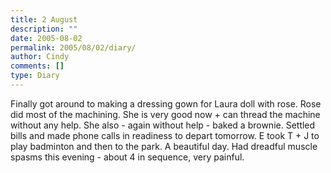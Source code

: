 ```yaml
---
title: 2 August
description: ""
date: 2005-08-02
permalink: 2005/08/02/diary/
author: Cindy
comments: []
type: Diary
---
```


Finally got around to making a dressing gown for Laura doll with rose. Rose did most of the machining. She is very good now + can thread the machine without any help. She also - again without help - baked a brownie. Settled bills and made phone calls in readiness to depart tomorrow. E took T + J to play badminton and then to the park. A beautiful day. Had dreadful muscle spasms this evening - about 4 in sequence, very painful.
